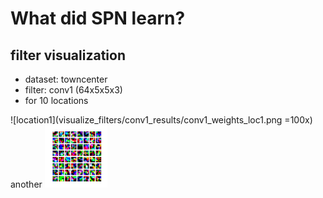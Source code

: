 # What did SPN learn?

## filter visualization 
- dataset: towncenter
- filter: conv1 (64x5x5x3)
- for 10 locations 

![location1](visualize_filters/conv1_results/conv1_weights_loc1.png =100x)
another
<img src="visualize_filters/conv1_results/conv1_weights_loc1.png" width="100">

